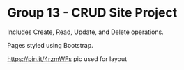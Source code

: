 # Group 13 - CRUD Site Project

Includes Create, Read, Update, and Delete operations.

Pages styled using Bootstrap.

https://pin.it/4rzmWFs pic used for layout
